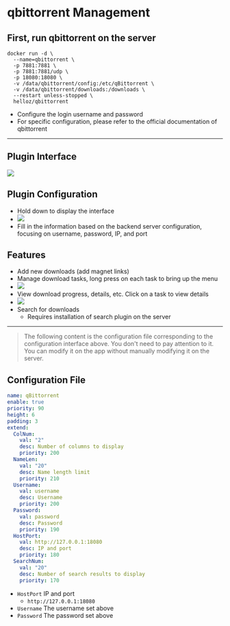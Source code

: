 # qbittorrent Management


## First, run qbittorrent on the server

```shell
docker run -d \
  --name=qbittorrent \
  -p 7881:7881 \
  -p 7881:7881/udp \
  -p 18080:18080 \
  -v /data/qbittorrent/config:/etc/qBittorrent \
  -v /data/qbittorrent/downloads:/downloads \
  --restart unless-stopped \
  helloz/qbittorrent
```
- Configure the login username and password
- For specific configuration, please refer to the official documentation of qbittorrent

------------

## Plugin Interface

![](https://plugin.codeloverme.cn/qbittorrent/all.png)


## Plugin Configuration

- Hold down to display the interface
- ![](https://plugin.codeloverme.cn/qbittorrent/config.png)
- Fill in the information based on the backend server configuration, focusing on username, password, IP, and port



## Features
- Add new downloads (add magnet links)
- Manage download tasks, long press on each task to bring up the menu
- ![](https://plugin.codeloverme.cn/qbittorrent/menu.jpg)
- View download progress, details, etc. Click on a task to view details
- ![](https://plugin.codeloverme.cn/qbittorrent/detail.png)
- Search for downloads
  - Requires installation of search plugin on the server


-------------------

> The following content is the configuration file corresponding to the configuration interface above. You don't need to pay attention to it. You can modify it on the app without manually modifying it on the server.
## Configuration File

```yaml
name: qBittorrent
enable: true
priority: 90
height: 6
padding: 3
extend:
  ColNum:
    val: "2"
    desc: Number of columns to display
    priority: 200
  NameLen:
    val: "20"
    desc: Name length limit
    priority: 210
  Username:
    val: username
    desc: Username
    priority: 200
  Password:
    val: password
    desc: Password
    priority: 190
  HostPort:
    val: http://127.0.0.1:18080
    desc: IP and port
    priority: 180
  SearchNum:
    val: "20"
    desc: Number of search results to display
    priority: 170
```

- `HostPort` IP and port
  - `http://127.0.0.1:18080`
- `Username` The username set above
- `Password` The password set above